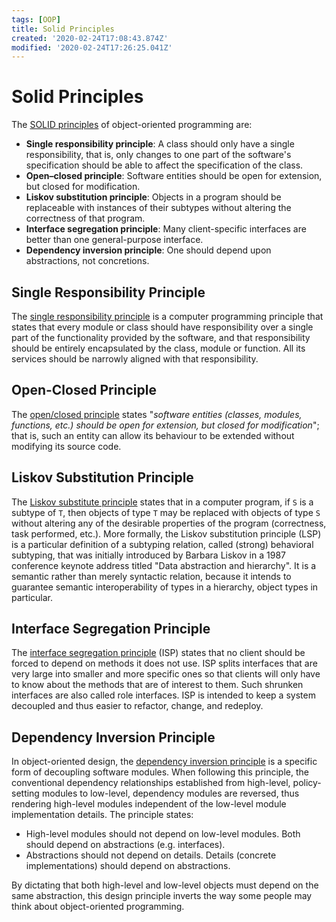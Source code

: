 ```yaml
---
tags: [OOP]
title: Solid Principles
created: '2020-02-24T17:08:43.874Z'
modified: '2020-02-24T17:26:25.041Z'
---
```


# Solid Principles

The [SOLID principles](https://en.wikipedia.org/wiki/SOLID) of object-oriented programming are:

- **Single responsibility principle**: A class should only have a single responsibility, that is, only changes to one part of the software's specification should be able to affect the specification of the class.
- **Open–closed principle**: Software entities should be open for extension, but closed for modification.
- **Liskov substitution principle**: Objects in a program should be replaceable with instances of their subtypes without altering the correctness of that program.
- **Interface segregation principle**: Many client-specific interfaces are better than one general-purpose interface.
- **Dependency inversion principle**: One should depend upon abstractions, not concretions.

## Single Responsibility Principle

The [single responsibility principle](https://en.wikipedia.org/wiki/Single_responsibility_principle) is a computer programming principle that states that every module or class should have responsibility over a single part of the functionality provided by the software, and that responsibility should be entirely encapsulated by the class, module or function. All its services should be narrowly aligned with that responsibility.

## Open-Closed Principle

The [open/closed principle](https://en.wikipedia.org/wiki/Open%E2%80%93closed_principle) states "*software entities (classes, modules, functions, etc.) should be open for extension, but closed for modification*"; that is, such an entity can allow its behaviour to be extended without modifying its source code. 

## Liskov Substitution Principle

The [Liskov substitute principle](https://en.wikipedia.org/wiki/Liskov_substitution_principle) states that in a computer program, if `S` is a subtype of `T`, then objects of type `T` may be replaced with objects of type `S` without altering any of the desirable properties of the program (correctness, task performed, etc.). More formally, the Liskov substitution principle (LSP) is a particular definition of a subtyping relation, called (strong) behavioral subtyping, that was initially introduced by Barbara Liskov in a 1987 conference keynote address titled "Data abstraction and hierarchy". It is a semantic rather than merely syntactic relation, because it intends to guarantee semantic interoperability of types in a hierarchy, object types in particular. 

## Interface Segregation Principle

The [interface segregation principle](https://en.wikipedia.org/wiki/Interface_segregation_principle) (ISP) states that no client should be forced to depend on methods it does not use. ISP splits interfaces that are very large into smaller and more specific ones so that clients will only have to know about the methods that are of interest to them. Such shrunken interfaces are also called role interfaces. ISP is intended to keep a system decoupled and thus easier to refactor, change, and redeploy. 

## Dependency Inversion Principle

In object-oriented design, the [dependency inversion principle](https://en.wikipedia.org/wiki/Dependency_inversion_principle) is a specific form of decoupling software modules. When following this principle, the conventional dependency relationships established from high-level, policy-setting modules to low-level, dependency modules are reversed, thus rendering high-level modules independent of the low-level module implementation details. The principle states:

- High-level modules should not depend on low-level modules. Both should depend on abstractions (e.g. interfaces).
- Abstractions should not depend on details. Details (concrete implementations) should depend on abstractions.

By dictating that both high-level and low-level objects must depend on the same abstraction, this design principle inverts the way some people may think about object-oriented programming.
